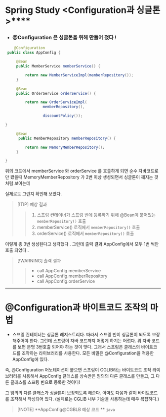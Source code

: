 # Spring Study  <Configuration과 싱글톤 >****
- ### @Configuration 은 싱글톤을 위해 만들어 졌다 ! 

``` java
	@Configuration
 public class AppConfig {

     @Bean     
     public MemberService memberService() {

         return new MemberServiceImpl(memberRepository());
     }

     @Bean     
     public OrderService orderService() {

         return new OrderServiceImpl(
                 memberRepository(),

                 discountPolicy());

}

     @Bean    
      public MemberRepository memberRepository() {

         return new MemoryMemberRepository();
     }

}
```

위의 코드에서  memberService 와 orderService 를 호출하게 되면 순수 자바코드로만 봤을때 
MemoryMemberRepository 가 2번 이상 생성되면서 싱글톤이 깨지는 것 처럼 보이는데 

실제로도 그런지 확인해 보았다. 

> [!TIP] 예상 결과 
>>1. 스프링 컨테이너가 스프링 빈에 등록하기 위해 @Bean이 붙어있는 `memberRepository()` 호출
>>3. memberService() 로직에서 `memberRepository()` 호출
  >>3. orderService() 로직에서 `memberRepository()` 호출

이렇게 총 3번 생성된다고 생각했다 . 
그런데 출력 결과 AppConfig에서 모두 1번 씩만 호출 되었다 .

> [!WARNING] 출력 결과 
>>- call AppConfig.memberService
>>- call AppConfig.memberRepository
>>- call AppConfig.orderService



---
# @Configuration과 바이트코드 조작의 마법 

- 스프링 컨테이너는 싱글톤 레지스트리다. 따라서 스프링 빈이 싱글톤이 되도록 보장해주어야 한다. 그런데 스프링이 자바 코드까지 어떻게 하기는 어렵다. 위 자바 코드를 보면 분명 3번호출 되어야 하는 것이 맞다. 그래서 스프링은 클래스의 바이트코드를 조작하는 라이브러리를 사용한다. 모든 비밀은 @Configuration을 적용한 AppConfig에 있다. 

즉, @Configuration 어노테이션이 붙으면 스프링이 CGLIB라는 바이트코드 조작 라이브러리를 사용해서 AppConfig 클래스를 상속받은 임의의 다른 클래스를 만들고, 그 다른 클래스를 스프링 빈으로 등록한 것이다! 

그 임의의 다른 클래스가 싱글톤이 보장되도록 해준다. 아마도 다음과 같이 바이트코드를 조작해서 작성되어 있다. (실제로는 CGLIB 내부 기술을 사용하는데 매우 복잡하다.)


>[!NOTE] **AppConfig@CGBLB 예상 코드 **
> ``` java  ```




